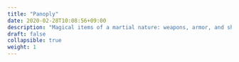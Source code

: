 ```yaml
---
title: "Panoply"
date: 2020-02-28T10:08:56+09:00
description: "Magical items of a martial nature: weapons, armor, and shields"
draft: false
collapsible: true
weight: 1
---
```

